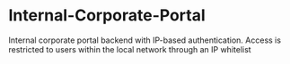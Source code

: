 # Internal-Corporate-Portal
Internal corporate portal backend with IP-based authentication. Access is restricted to users within the local network through an IP whitelist
